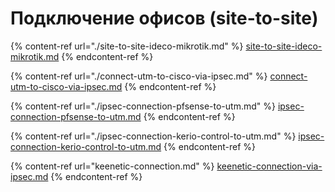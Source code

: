 # Подключение офисов (site-to-site)

{% content-ref url="./site-to-site-ideco-mikrotik.md" %}
[site-to-site-ideco-mikrotik.md](./site-to-site-ideco-mikrotik.md)
{% endcontent-ref %}

{% content-ref url="./connect-utm-to-cisco-via-ipsec.md" %}
[connect-utm-to-cisco-via-ipsec.md](./connect-utm-to-cisco-via-ipsec.md)
{% endcontent-ref %}

{% content-ref url="./ipsec-connection-pfsense-to-utm.md" %}
[ipsec-connection-pfsense-to-utm.md](./ipsec-connection-pfsense-to-utm.md)
{% endcontent-ref %}

{% content-ref url="./ipsec-connection-kerio-control-to-utm.md" %}
[ipsec-connection-kerio-control-to-utm.md](./ipsec-connection-kerio-control-to-utm.md)
{% endcontent-ref %}

{% content-ref url="keenetic-connection.md" %}
[keenetic-connection-via-ipsec.md](./keenetic-connection.md)
{% endcontent-ref %}
